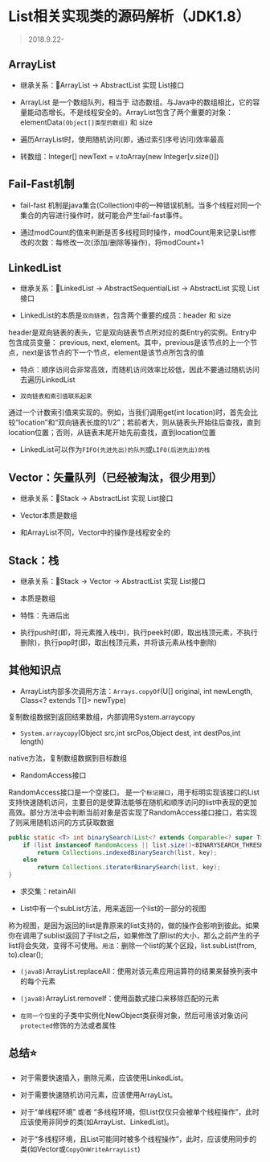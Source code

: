 # List相关实现类的源码解析（JDK1.8）

> 2018.9.22-

## ArrayList

* 继承关系：ArrayList -> AbstractList 实现 List接口

* ArrayList 是一个数组队列，相当于 动态数组。与Java中的数组相比，它的容量能动态增长。不是线程安全的。ArrayList包含了两个重要的对象：elementData`(Object[]类型的数组)` 和 size

* 遍历ArrayList时，使用随机访问(即，通过索引序号访问)效率最高

* 转数组：Integer[] newText = v.toArray(new Integer[v.size()])

## Fail-Fast机制

* fail-fast 机制是java集合(Collection)中的一种错误机制。当多个线程对同一个集合的内容进行操作时，就可能会产生fail-fast事件。

* 通过modCount的值来判断是否多线程同时操作，modCount用来记录List修改的次数：每修改一次(添加/删除等操作)，将modCount+1

## LinkedList

* 继承关系：LinkedList -> AbstractSequentialList -> AbstractList 实现 List接口

* LinkedList的本质是`双向链表`，包含两个重要的成员：header 和 size

header是双向链表的表头，它是双向链表节点所对应的类Entry的实例。Entry中包含成员变量： previous, next, element。其中，previous是该节点的上一个节点，next是该节点的下一个节点，element是该节点所包含的值

* 特点：顺序访问会非常高效，而随机访问效率比较低，因此不要通过随机访问去遍历LinkedList

* `双向链表和索引值联系起来`

通过一个计数索引值来实现的。例如，当我们调用get(int location)时，首先会比较“location”和“双向链表长度的1/2”；若前者大，则从链表头开始往后查找，直到location位置；否则，从链表末尾开始先前查找，直到location位置

* LinkedList可以作为`FIFO(先进先出)的队列`或`LIFO(后进先出)的栈`

## Vector：矢量队列（已经被淘汰，很少用到）

* 继承关系：Stack -> AbstractList 实现 List接口

* Vector本质是数组

* 和ArrayList不同，Vector中的操作是线程安全的

## Stack：栈

* 继承关系：Stack -> Vector -> AbstractList 实现 List接口

* 本质是数组

* 特性：先进后出

* 执行push时(即，将元素推入栈中)，执行peek时(即，取出栈顶元素，不执行删除)，执行pop时(即，取出栈顶元素，并将该元素从栈中删除)

## 其他知识点

* ArrayList内部多次调用方法：`Arrays.copyOf`(U[] original, int newLength, Class<? extends T[]> newType)

复制数组数据到返回结果数组，内部调用System.arraycopy

* `System.arraycopy`(Object src,int srcPos,Object dest, int destPos,int length)

native方法，复制数组数据到目标数组

* RandomAccess接口

RandomAccess接口是一个空接口， 是一个`标记接口`，用于标明实现该接口的List支持快速随机访问，主要目的是使算法能够在随机和顺序访问的list中表现的更加高效。部分方法中会判断当前对象是否实现了RandomAccess接口接口，若实现了则采用随机访问的方式获取数据

```java
public static <T> int binarySearch(List<? extends Comparable<? super T>> list, T key) {
    if (list instanceof RandomAccess || list.size()<BINARYSEARCH_THRESHOLD)
        return Collections.indexedBinarySearch(list, key);
    else
        return Collections.iteratorBinarySearch(list, key);
}
```

* 求交集：retainAll

* List中有一个subList方法，用来返回一个list的一部分的视图

称为视图，是因为返回的list是靠原来的list支持的，做的操作会影响到彼此。如果你在调用了sublist返回了子list之后，如果修改了原list的大小，那么之前产生的子list将会失效，变得不可使用。`用法`：删除一个list的某个区段，list.subList(from, to).clear();

* `(java8)`ArrayList.replaceAll：使用对该元素应用运算符的结果来替换列表中的每个元素

* `(java8)`ArrayList.removeIf：使用函数式接口来移除匹配的元素

* `在同一个包里`的子类中实例化NewObject类获得对象，然后可用该对象访问`protected`修饰的方法或者属性

## 总结⭐

* 对于需要快速插入，删除元素，应该使用LinkedList。

* 对于需要快速随机访问元素，应该使用ArrayList。

* 对于“单线程环境” 或者 “多线程环境，但List仅仅只会被单个线程操作”，此时应该使用非同步的类(如ArrayList、LinkedList)。

* 对于“多线程环境，且List可能同时被多个线程操作”，此时，应该使用同步的类(如Vector或`CopyOnWriteArrayList`)